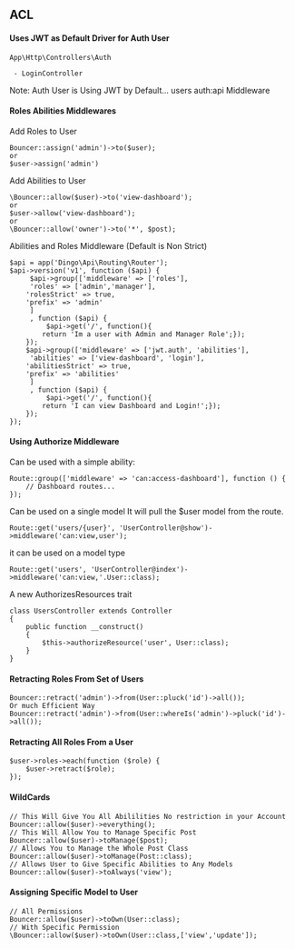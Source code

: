 
## ACL 

#### Uses JWT as Default Driver for Auth User
```
App\Http\Controllers\Auth

 - LoginController

```

Note: Auth User is Using JWT by Default... users auth:api Middleware


#### Roles Abilities Middlewares
Add Roles to User
```
Bouncer::assign('admin')->to($user);
or 
$user->assign('admin')
```

Add Abilities to User
```
\Bouncer::allow($user)->to('view-dashboard');
or
$user->allow('view-dashboard');
or 
\Bouncer::allow('owner')->to('*', $post);
```

Abilities and Roles Middleware (Default is Non Strict)

```
$api = app('Dingo\Api\Routing\Router');
$api->version('v1', function ($api) {
     $api->group(['middleware' => ['roles'],
     'roles' => ['admin','manager'],
    'rolesStrict' => true,
    'prefix' => 'admin'
     ]
     , function ($api) {
         $api->get('/', function(){
        return 'Im a user with Admin and Manager Role';});
    });
    $api->group(['middleware' => ['jwt.auth', 'abilities'],
     'abilities' => ['view-dashboard', 'login'],
    'abilitiesStrict' => true,
    'prefix' => 'abilities'
     ]
     , function ($api) {
         $api->get('/', function(){
        return 'I can view Dashboard and Login!';});
    });
});
```

#### Using Authorize Middleware
Can be used with a simple ability:
```
Route::group(['middleware' => 'can:access-dashboard'], function () {
    // Dashboard routes...
});
```

Can be used on a single model
It will pull the $user model from the route.
```
Route::get('users/{user}', 'UserController@show')->middleware('can:view,user');
```
 it can be used on a model type
 ```
Route::get('users', 'UserController@index')->middleware('can:view,'.User::class);
 ```
A new AuthorizesResources trait
```
class UsersController extends Controller
{
    public function __construct()
    {
        $this->authorizeResource('user', User::class);
    }
}
```
#### Retracting Roles From Set of Users

```
Bouncer::retract('admin')->from(User::pluck('id')->all());
Or much Efficient Way
Bouncer::retract('admin')->from(User::whereIs('admin')->pluck('id')->all());
```


#### Retracting All Roles From a User

```
$user->roles->each(function ($role) {
    $user->retract($role);
});
```

#### WildCards
```
// This Will Give You All Abililities No restriction in your Account
Bouncer::allow($user)->everything();
// This Will Allow You to Manage Specific Post
Bouncer::allow($user)->toManage($post);
// Allows You to Manage the Whole Post Class
Bouncer::allow($user)->toManage(Post::class);
// Allows User to Give Specific Abilities to Any Models
Bouncer::allow($user)->toAlways('view');
```

#### Assigning Specific Model to User
```
// All Permissions
Bouncer::allow($user)->toOwn(User::class);
// With Specific Permission
\Bouncer::allow($user)->toOwn(User::class,['view','update']);
```